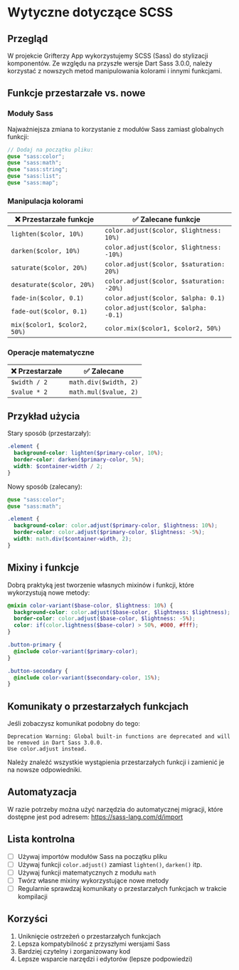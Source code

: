 # Wytyczne dotyczące SCSS

## Przegląd

W projekcie Grifterzy App wykorzystujemy SCSS (Sass) do stylizacji komponentów. Ze względu na przyszłe wersje Dart Sass 3.0.0, należy korzystać z nowszych metod manipulowania kolorami i innymi funkcjami.

## Funkcje przestarzałe vs. nowe

### Moduły Sass

Najważniejsza zmiana to korzystanie z modułów Sass zamiast globalnych funkcji:

```scss
// Dodaj na początku pliku:
@use "sass:color";
@use "sass:math";
@use "sass:string";
@use "sass:list";
@use "sass:map";
```

### Manipulacja kolorami

| ❌ Przestarzałe funkcje | ✅ Zalecane funkcje |
|------------------------|-------------------|
| `lighten($color, 10%)` | `color.adjust($color, $lightness: 10%)` |
| `darken($color, 10%)` | `color.adjust($color, $lightness: -10%)` |
| `saturate($color, 20%)` | `color.adjust($color, $saturation: 20%)` |
| `desaturate($color, 20%)` | `color.adjust($color, $saturation: -20%)` |
| `fade-in($color, 0.1)` | `color.adjust($color, $alpha: 0.1)` |
| `fade-out($color, 0.1)` | `color.adjust($color, $alpha: -0.1)` |
| `mix($color1, $color2, 50%)` | `color.mix($color1, $color2, 50%)` |

### Operacje matematyczne

| ❌ Przestarzałe | ✅ Zalecane |
|----------------|-----------|
| `$width / 2` | `math.div($width, 2)` |
| `$value * 2` | `math.mul($value, 2)` |

## Przykład użycia

Stary sposób (przestarzały):
```scss
.element {
  background-color: lighten($primary-color, 10%);
  border-color: darken($primary-color, 5%);
  width: $container-width / 2;
}
```

Nowy sposób (zalecany):
```scss
@use "sass:color";
@use "sass:math";

.element {
  background-color: color.adjust($primary-color, $lightness: 10%);
  border-color: color.adjust($primary-color, $lightness: -5%);
  width: math.div($container-width, 2);
}
```

## Mixiny i funkcje

Dobrą praktyką jest tworzenie własnych mixinów i funkcji, które wykorzystują nowe metody:

```scss
@mixin color-variant($base-color, $lightness: 10%) {
  background-color: color.adjust($base-color, $lightness: $lightness);
  border-color: color.adjust($base-color, $lightness: -5%);
  color: if(color.lightness($base-color) > 50%, #000, #fff);
}

.button-primary {
  @include color-variant($primary-color);
}

.button-secondary {
  @include color-variant($secondary-color, 15%);
}
```

## Komunikaty o przestarzałych funkcjach

Jeśli zobaczysz komunikat podobny do tego:
```
Deprecation Warning: Global built-in functions are deprecated and will be removed in Dart Sass 3.0.0.
Use color.adjust instead.
```

Należy znaleźć wszystkie wystąpienia przestarzałych funkcji i zamienić je na nowsze odpowiedniki.

## Automatyzacja

W razie potrzeby można użyć narzędzia do automatycznej migracji, które dostępne jest pod adresem: https://sass-lang.com/d/import

## Lista kontrolna

- [ ] Używaj importów modułów Sass na początku pliku
- [ ] Używaj funkcji `color.adjust()` zamiast `lighten()`, `darken()` itp.
- [ ] Używaj funkcji matematycznych z modułu `math`
- [ ] Twórz własne mixiny wykorzystujące nowe metody
- [ ] Regularnie sprawdzaj komunikaty o przestarzałych funkcjach w trakcie kompilacji

## Korzyści

1. Uniknięcie ostrzeżeń o przestarzałych funkcjach
2. Lepsza kompatybilność z przyszłymi wersjami Sass
3. Bardziej czytelny i zorganizowany kod
4. Lepsze wsparcie narzędzi i edytorów (lepsze podpowiedzi)